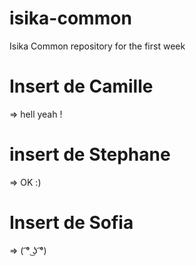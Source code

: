 # isika-common
Isika Common repository for the first week 


# Insert de Camille
=> hell yeah !

# insert de Stephane
=> OK :) 


# Insert de Sofia
=> ( ͡° ͜ʖ ͡°)


